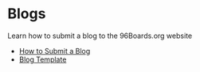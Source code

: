 # Blogs

Learn how to submit a blog to the 96Boards.org website

- [How to Submit a Blog](../help/blog.md)
- [Blog Template](../help/YYYY-MM-DD-new-template.md)
